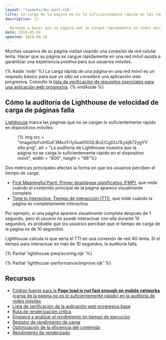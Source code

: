 ```yaml
---
layout: 'layouts/doc-post.njk'
title: La carga de la página no es lo suficientemente rápida en las redes móviles
description: |2

  Aprenda a hacer que su página web se cargue rápidamente en redes móviles.
date: 2019-05-04
updated: 2020-06-10
---
```


Muchos usuarios de su página visitan usando una conexión de red celular lenta. Hacer que su página se cargue rápidamente en una red móvil ayuda a garantizar una experiencia positiva para sus usuarios móviles.

{% Aside 'note' %} La carga rápida de una página en una red móvil es un requisito básico para que un sitio se considere una aplicación web progresiva. Consulte la [lista de verificación de requisitos esenciales para una aplicación web progresiva](https://web.dev/pwa-checklist/#core). {% endAside %}

## Cómo la auditoría de Lighthouse de velocidad de carga de páginas falla

[Lighthouse](https://developers.google.com/web/tools/lighthouse/) marca las páginas que no se cargan lo suficientemente rápido en dispositivos móviles:

<figure>{% Img src = "image/tcFciHGuF3MxnTr1y5ue01OGLBn2/Cg0UJ1Lykj672ygYYeXo.png", alt = "La auditoría de Lighthouse muestra que la página no se carga lo suficientemente rápido en el dispositivo móvil", width = "800", height = "98"%}</figure>

Dos métricas principales afectan la forma en que los usuarios perciben el tiempo de carga:

- [First Meaningful Paint: Primer despliegue significativo (FMP)](/docs/lighthouse/performance/first-meaningful-paint/), que mide cuándo el contenido principal de la página aparece visualmente completo
- [Time to Interactive: Tiempo de interacción (TTI)](https://web.dev/tti/), que mide cuándo la página es completamente interactiva

Por ejemplo, si una página aparece visualmente completa después de 1 segundo, pero el usuario no puede interactuar con ella durante 10 segundos, es probable que los usuarios perciban que el tiempo de carga de la página es de 10 segundos.

Lighthouse calcula lo que sería el TTI en una conexión de red 4G lenta. Si el tiempo para interactuar es más de 10 segundos, la auditoría falla.

{% Partial 'lighthouse-pwa/scoring.njk' %}

{% Partial 'lighthouse-performance/improve.njk' %}

## Recursos

- [Código fuente para la **Page load is not fast enough on mobile networks** (carga de la página no es lo suficientemente rápido) en la auditoría de redes móviles](https://github.com/GoogleChrome/lighthouse/blob/master/lighthouse-core/audits/load-fast-enough-for-pwa.js)
- [Lista de verificación de la aplicación web progresiva base](https://developers.google.com/web/progressive-web-apps/checklist#baseline)
- [Ruta de renderización crítica](https://developers.google.com/web/fundamentals/performance/critical-rendering-path/)
- [Empiece a analizar el rendimiento en tiempo de ejecución](https://developers.google.com/web/tools/chrome-devtools/evaluate-performance/)
- [Registro de rendimiento de carga](https://developers.google.com/web/tools/chrome-devtools/evaluate-performance/reference#record-load)
- [Optimización de la eficiencia del contenido](https://developers.google.com/web/fundamentals/performance/optimizing-content-efficiency/)
- [Rendimiento de renderizado](https://developers.google.com/web/fundamentals/performance/rendering/)
